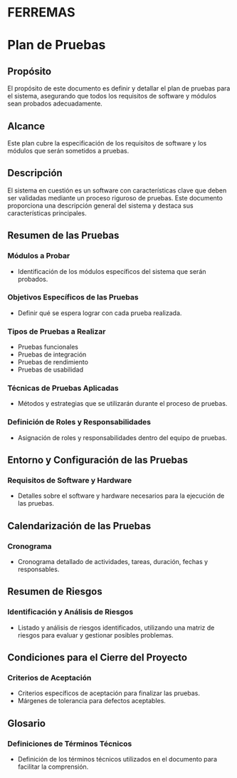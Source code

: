<h1>FERREMAS</h1>

# Plan de Pruebas

## Propósito

El propósito de este documento es definir y detallar el plan de pruebas para el sistema, asegurando que todos los requisitos de software y módulos sean probados adecuadamente.

## Alcance

Este plan cubre la especificación de los requisitos de software y los módulos que serán sometidos a pruebas.

## Descripción

El sistema en cuestión es un software con características clave que deben ser validadas mediante un proceso riguroso de pruebas. Este documento proporciona una descripción general del sistema y destaca sus características principales.

## Resumen de las Pruebas

### Módulos a Probar
- Identificación de los módulos específicos del sistema que serán probados.

### Objetivos Específicos de las Pruebas
- Definir qué se espera lograr con cada prueba realizada.

### Tipos de Pruebas a Realizar
- Pruebas funcionales
- Pruebas de integración
- Pruebas de rendimiento
- Pruebas de usabilidad

### Técnicas de Pruebas Aplicadas
- Métodos y estrategias que se utilizarán durante el proceso de pruebas.

### Definición de Roles y Responsabilidades
- Asignación de roles y responsabilidades dentro del equipo de pruebas.

## Entorno y Configuración de las Pruebas

### Requisitos de Software y Hardware
- Detalles sobre el software y hardware necesarios para la ejecución de las pruebas.

## Calendarización de las Pruebas

### Cronograma
- Cronograma detallado de actividades, tareas, duración, fechas y responsables.

## Resumen de Riesgos

### Identificación y Análisis de Riesgos
- Listado y análisis de riesgos identificados, utilizando una matriz de riesgos para evaluar y gestionar posibles problemas.

## Condiciones para el Cierre del Proyecto

### Criterios de Aceptación
- Criterios específicos de aceptación para finalizar las pruebas.
- Márgenes de tolerancia para defectos aceptables.

## Glosario

### Definiciones de Términos Técnicos
- Definición de los términos técnicos utilizados en el documento para facilitar la comprensión.





